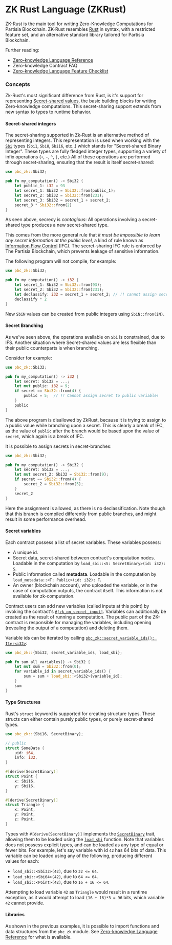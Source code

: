 # ZK Rust Language (ZKRust)

ZK-Rust is the main tool for writing Zero-Knowledge Computations for Partisia Blockchain. ZK-Rust resembles [Rust](https://rust-lang.com) in syntax, with a restricted feature set, and an alternative standard library tailored for Partisia Blockchain.

Further reading:

* [Zero-knowledge Language Reference](zk-rust-reference.md)
* Zero-knowledge Contract FAQ
* [Zero-knowledge Language Feature Checklist](zk-rust-language-features.md)

### Concepts <a href="#concepts" id="concepts"></a>

Zk-Rust's most significant difference from Rust, is it's support for representing [Secret-shared values](https://en.wikipedia.org/wiki/Secret_sharing), the basic building blocks for writing Zero-knowledge computations. This secret-sharing support extends from new syntax to types to runtime behavior.

#### Secret-shared integers <a href="#secret-shared-integers" id="secret-shared-integers"></a>

The secret-sharing supported in Zk-Rust is an alternative method of representing integers. This representation is used when working with the [`Sbi`](https://partisiablockchain.gitlab.io/language/contract-sdk/pbc_zk_core/struct.Sbi.html) types (`Sbi1`, `Sbi8`, `Sbi16`, etc.,) which stands for "Secret-shared Binary Integer". These types are fully fledged integer types, supporting a variety of infix operations (`+`, `-`, `^`, `|`, etc.) All of these operations are performed through secret-sharing, ensuring that the result is itself secret-shared:

```rust
use pbc_zk::Sbi32;

pub fn my_computation() -> Sbi32 {
    let public_1: i32 = 93
    let secret_1: Sbi32 = Sbi32::from(public_1);
    let secret_2: Sbi32 = Sbi32::from(231);
    let secret_3: Sbi32 = secret_1 + secret_2;
    secret_3 * Sbi32::from(2)
}
```

As seen above, secrecy is _contagious_: All operations involving a secret-shared type produces a new secret-shared type.

This comes from the more general rule that _it must be impossible to learn any secret information at the public level_, a kind of rule known as [Information Flow Control](https://en.wikipedia.org/wiki/Information_flow_\(information_theory\)) (IFC). The secret-sharing IFC rule is enforced by The Partisia Blockchain, which prevents leakage of sensitive information.

The following program will not compile, for example:

```rust
use pbc_zk::Sbi32;

pub fn my_computation() -> i32 {
    let secret_1: Sbi32 = Sbi32::from(93);
    let secret_2: Sbi32 = Sbi32::from(231);
    let declassify: i32 = secret_1 + secret_2; // !! cannot assign secret to public variable!
    declassify * 2
}
```

New `SbiN` values can be created from public integers using `SbiN::from(iN)`.

#### Secret Branching <a href="#secret-branching" id="secret-branching"></a>

As we've seen above, the operations available on `Sbi` is constrained, due to IFS. Another situation where Secret-shared values are less flexible than their public counterparts is when branching.

Consider for example:

```rust
use pbc_zk::Sbi32;

pub fn my_computation() -> i32 {
    let secret: Sbi32 = ...;
    let mut public: i32 = 9;
    if secret == Sbi32::from(4) {
        public = 5;  // !! Cannot assign secret to public variable!
    }
    public
}
```

The above program is disallowed by ZkRust, because it is trying to assign to a public value while branching upon a secret. This is clearly a break of IFC, as the value of `public` after the branch would be based upon the value of `secret`, which again is a break of IFC.

It is possible to assign secrets in secret-branches:

```rust
use pbc_zk::Sbi32;

pub fn my_computation() -> Sbi32 {
    let secret: Sbi32 = ...;
    let mut secret_2: Sbi32 = Sbi32::from(9);
    if secret == Sbi32::from(4) {
        secret_2 = Sbi32::from(5);
    }
    secret_2
}
```

Here the assignment is allowed, as there is no declassification. Note though that this branch is compiled differently from public branches, and might result in some performance overhead.

#### Secret variables <a href="#secret-variables" id="secret-variables"></a>

Each contract possess a list of secret variables. These variables possess:

* A unique id.
* Secret data, secret-shared between contract's computation nodes. Loadable in the computation by `load_sbi::<S: SecretBinary>(id: i32): S`.
* Public information called **metadata**. Loadable in the computation by `load_metadata::<T: Public>(id: i32): T`.
* An owner (blockchain account), who uploaded the variable, or in the case of computation outputs, the contract itself. This information is not available for zk-computation.

Contract users can add new variables (called inputs at this point) by invoking the contract's [`#[zk_on_secret_input]`](https://partisiablockchain.gitlab.io/language/contract-sdk/pbc_contract_codegen/attr.zk_on_secret_input.html). Variables can additionally be created as the result of running a computation. The public part of the ZK-contract is responsible for managing the variables, including opening (revealing the output of a computation) and deleting them.

Variable ids can be iterated by calling [`pbc_zk::secret_variable_ids(): Iter<i32>`](https://partisiablockchain.gitlab.io/language/contract-sdk/pbc_zk/fn.secret_variable_ids.html):

```rust
use pbc_zk::{Sbi32, secret_variable_ids, load_sbi};

pub fn sum_all_variables() -> Sbi32 {
    let mut sum = Sbi32::from(0);
    for variable_id in secret_variable_ids() {
        sum = sum + load_sbi::<Sbi32>(variable_id);
    }
    sum
}
```

#### Type Structures <a href="#type-structures" id="type-structures"></a>

Rust's `struct` keyword is supported for creating structure types. These structs can either contain purely public types, or purely secret-shared types.

```rust
use pbc_zk::{Sbi16, SecretBinary};

// public
struct SomeData {
    uid: i64,
    info: i32,
}

#[derive(SecretBinary)]
struct Point {
    x: Sbi16,
    y: Sbi16,
}

#[derive(SecretBinary)]
struct Triangle {
    x: Point,
    y: Point,
    z: Point,
}
```

Types with `#[derive(SecretBinary)]` implements the [`SecretBinary`](https://partisiablockchain.gitlab.io/language/contract-sdk/pbc_zk/trait.SecretBinary.html) trait, allowing them to be loaded using the [`load_sbi`](https://partisiablockchain.gitlab.io/language/contract-sdk/pbc_zk/fn.load_sbi.html) function. Note that variables does not possess explicit types, and can be loaded as any type of equal or fewer bits. For example, let's say variable with id `42` has 64 bits of data. This variable can be loaded using any of the following, producing different values for each:

* `load_sbi::<Sbi32>(42)`, due to `32 <= 64`.
* `load_sbi::<Sbi64>(42)`, due to `64 <= 64`.
* `load_sbi::<Point>(42)`, due to `16 + 16 <= 64`.

Attempting to load variable `42` as `Triangle` would result in a runtime exception, as it would attempt to load `(16 + 16)*3 = 96` bits, which variable `42` cannot provide.

#### Libraries <a href="#libraries" id="libraries"></a>

As shown in the previous examples, it is possible to import functions and data structures from the `pbc_zk` module. See [Zero-knowledge Language Reference](https://partisiablockchain.gitlab.io/documentation/smart-contracts/zk-smart-contracts/zk-rust-reference.html) for what is available.
